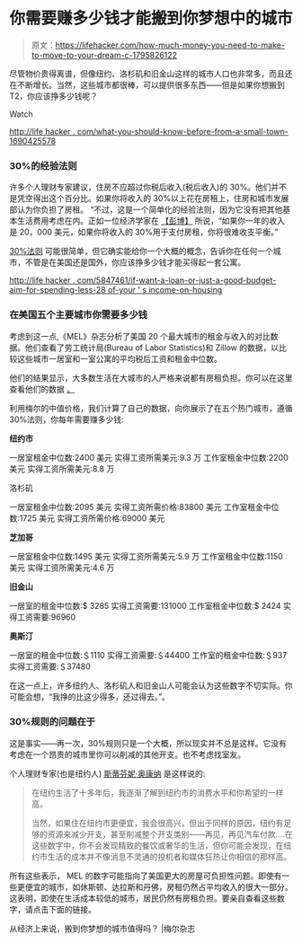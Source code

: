 # 你需要赚多少钱才能搬到你梦想中的城市

> 原文：<https://lifehacker.com/how-much-money-you-need-to-make-to-move-to-your-dream-c-1795826122>

尽管物价贵得离谱，但像纽约、洛杉矶和旧金山这样的城市人口也非常多，而且还在不断增长。当然，这些城市都很棒，可以提供很多东西——但是如果你想搬到 T2，你应该挣多少钱呢？

Watch

[http://life hacker . com/what-you-should-know-before-from-a-small-town-1690425578](http://lifehacker.com/what-you-should-know-before-moving-from-a-small-town-to-1690425578)

### 30%的经验法则

许多个人理财专家建议，住房不应超过你税后收入(税后收入)的 30%。他们并不是凭空得出这个百分比。如果你将收入的 30%以上花在房租上，住房和城市发展部认为你负担了房租。 “不过，这是一个简单化的经验法则，因为它没有把其他基本生活费用考虑在内。正如一位经济学家在 [【彭博】](https://www.bloomberg.com/news/articles/2014-07-17/housings-30-percent-of-income-rule-is-near-useless) 所说，“如果你一年的收入是 20，000 美元，如果你将收入的 30%用于支付房租，你将很难收支平衡。”

[30%法则](http://lifehacker.com/aim-to-spend-less-than-28-of-your-income-on-housing-fo-5847461) 可能很简单，但它确实能给你一个大概的概念，告诉你在任何一个城市，不管是在美国还是国外，你应该挣多少钱才能买得起一套公寓。

[http://life hacker . com/5847461/if-want-a-loan-or-just-a-good-budget-aim-for-spending-less-28 of-your ' s income-on-housing](http://lifehacker.com/aim-to-spend-less-than-28-of-your-income-on-housing-fo-5847461)

### 在美国五个主要城市你需要多少钱

考虑到这一点,《MEL》杂志分析了美国 20 个最大城市的租金与收入的对比数据。他们查看了劳工统计局(Bureau of Labor Statistics)和 Zillow 的数据，以比较这些城市一居室和一室公寓的平均税后工资和租金中位数。

他们的结果显示，大多数生活在大城市的人严格来说都有房租负担。你可以在这里 查看他们的数据 [。](https://melmagazine.com/is-it-worth-moving-to-your-dream-city-financially-c96f690aa375)

利用梅尔的中值价格，我们计算了自己的数据，向你展示了在五个热门城市，遵循 30%法则，你每年需要赚多少钱:

**纽约市**

一居室租金中位数:2400 美元
实得工资所需美元:9.3 万
工作室租金中位数:2200 美元
实得工资所需美元:8.8 万

洛杉矶

一居室租金中位数:2095 美元
实得工资所需价格:83800 美元
工作室租金中位数:1725 美元
实得工资所需价格:69000 美元

**芝加哥**

一居室租金中位数:1495 美元
实得工资所需美元:5.9 万
工作室租金中位数:1150 美元
实得工资所需美元:4.6 万

**旧金山**

一居室的租金中位数:$ 3285
实得工资需要:131000
工作室租金中位数:$ 2424
实得工资需要:96960

**奥斯汀**

一居室的租金中位数:＄1110
实得工资需要:＄44400
工作室的租金中位数:＄937
实得工资需要:＄37480

在这一点上，许多纽约人、洛杉矶人和旧金山人可能会认为这些数字不切实际。你可能会想，“我挣的比这少得多，还过得去。”。

### 30%规则的问题在于

这是事实——再一次，30%规则只是一个大概，所以现实并不总是这样。它没有考虑在一个昂贵的城市里你可以削减的其他开支。也不考虑找室友。

个人理财专家(也是纽约人) [斯蒂芬妮·奥康纳](https://stefanieoconnell.com/much-need-live-new-york-city/) 是这样说的:

> 在纽约生活了十多年后，我逐渐了解到纽约市的消费水平和你希望的一样高。
> 
> 当然，如果住在纽约市更便宜，我会很高兴，但出于同样的原因，纽约有足够的资源来减少开支，甚至削减整个开支类别——再见，再见汽车付款....在这些数字中，你不会发现精致的餐饮或奢华的生活，但你可能会发现，在纽约市生活的成本并不像消息不灵通的投机者和媒体狂热让你相信的那样高。

所有这些表示， MEL 的数字可能指向了美国更大的房屋可负担性问题。即使有一些更便宜的城市，如休斯顿、达拉斯和丹佛，房租仍然占平均收入的很大一部分。这表明，即使在生活成本较低的城市，居民仍然有房租负担。要亲自查看这些数字，请点击下面的链接。

从经济上来说，搬到你梦想的城市值得吗？ |梅尔杂志